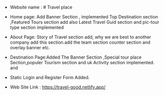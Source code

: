 
* Website name : # Travel place

* Home page: Add Banner Section , implemented Top Destination section ,Featured Tours section add also Latest Travel Guid section and pic-tour type section implemented

* About Page: Story of Travel section add, why we are best to another  company add this section.add the team section counter section and overlay banner etc.

* Destination Page:Added The Banner Section ,Special tour place Section,populer Tourism section and uk Activity section implemented. and

* Static Login and Register Form Added.

* Web Site Link : https://travel-good.netlify.app/

